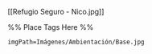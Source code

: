 <span class='gallery-span-info'> [[Refugio Seguro - Nico.jpg]] </span>

%% Place Tags Here %%
```gallery-info
imgPath=Imágenes/Ambientación/Base.jpg
```
